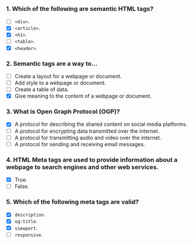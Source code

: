 ### 1. Which of the following are semantic HTML tags?

- [ ] `<div>`.
- [x] `<article>`.
- [x] `<h1>`.
- [ ] `<table>`.
- [x] `<header>`.

### 2. Semantic tags are a way to...

- [ ] Create a layout for a webpage or document.
- [ ] Add style to a webpage or document.
- [ ] Create a table of data.
- [x] Give meaning to the content of a webpage or document.

### 3. What is Open Graph Protocol (OGP)?

- [x] A protocol for describing the shared content on social media platforms.
- [ ] A protocol for encrypting data transmitted over the internet.
- [ ] A protocol for transmitting audio and video over the internet.
- [ ] A protocol for sending and receiving email messages.

### 4. HTML Meta tags are used to provide information about a webpage to search engines and other web services.

- [x] True.
- [ ] False.

### 5. Which of the following meta tags are valid?

- [x] `description`.
- [x] `og:title`.
- [x] `viewport`.
- [ ] `responsive`.
